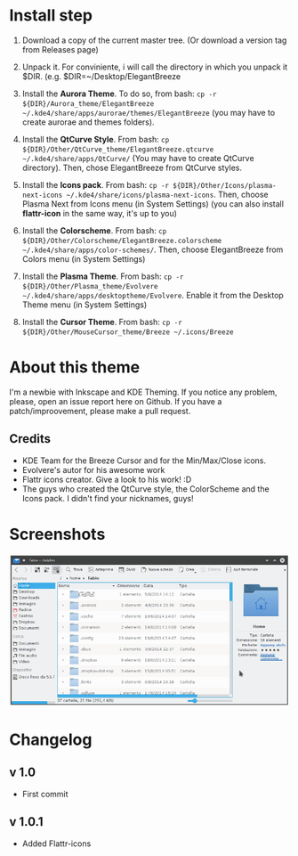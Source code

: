 Install step
==============
1. Download a copy of the current master tree. (Or download a version tag from Releases page)

2. Unpack it. For conviniente, i will call the directory in which you unpack it $DIR. (e.g. $DIR=~/Desktop/ElegantBreeze

3. Install the **Aurora Theme**. To do so, from bash: `cp -r ${DIR}/Aurora_theme/ElegantBreeze ~/.kde4/share/apps/aurorae/themes/ElegantBreeze` (you may have to create aurorae and themes folders).

4. Install the **QtCurve Style**. From bash: `cp ${DIR}/Other/QtCurve_theme/ElegantBreeze.qtcurve ~/.kde4/share/apps/QtCurve/` (You may have to create QtCurve directory). Then, chose ElegantBreeze from QtCurve styles.

5. Install the **Icons pack**. From bash: `cp -r ${DIR}/Other/Icons/plasma-next-icons ~/.kde4/share/icons/plasma-next-icons`. Then, choose Plasma Next from Icons menu (in System Settings) (you can also install **flattr-icon** in the same way, it's up to you)

6. Install the **Colorscheme**. From bash: `cp ${DIR}/Other/Colorscheme/ElegantBreeze.colorscheme ~/.kde4/share/apps/color-schemes/`. Then, choose ElegantBreeze from Colors menu (in System Settings)

7. Install the **Plasma Theme**. From bash: `cp -r ${DIR}/Other/Plasma_theme/Evolvere ~/.kde4/share/apps/desktoptheme/Evolvere`. Enable it from the Desktop Theme menu (in System Settings)

8. Install the **Cursor Theme**. From bash: `cp -r ${DIR}/Other/MouseCursor_theme/Breeze ~/.icons/Breeze`


About this theme
==============
I'm a newbie with Inkscape and KDE Theming. If you notice any problem, please, open an issue report here on Github.
If you have a patch/improovement, please make a pull request.

Credits
------
* KDE Team for the Breeze Cursor and for the Min/Max/Close icons.
* Evolvere's autor for his awesome work
* Flattr icons creator. Give a look to his work! :D
* The guys who created the QtCurve style, the ColorScheme and the Icons pack. I didn't find your nicknames, guys!

Screenshots
==============
![Screenshot1](/Screenshot1.png)

Changelog
==============

v 1.0
------
* First commit

v 1.0.1
------
* Added Flattr-icons